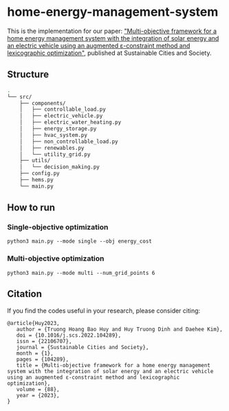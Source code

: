 # home-energy-management-system

This is the implementation for our paper: ["Multi-objective framework for a home energy management system with the integration of solar energy and an electric vehicle using an augmented ε-constraint method and lexicographic optimization"](https://doi.org/10.1016/j.scs.2022.104289), published at Sustainable Cities and Society.

<!-- ## Environment 

- tensorflow: 2.0
- torch: 1.9 -->

<!-- ## Dataset
We opensource in this repository the model used for the ISO-NE test case. Code for ResNetPlus model can be found in /ISO-NE/ResNetPlus_ISONE.py

The dataset contains load and temperature data from 2003 to 2014. -->

## Structure

```bash
.
└── src/
    ├── components/
    │   ├── controllable_load.py
    │   ├── electric_vehicle.py
    │   ├── electric_water_heating.py
    │   ├── energy_storage.py
    │   ├── hvac_system.py
    │   ├── non_controllable_load.py
    │   ├── renewables.py
    │   └── utility_grid.py
    ├── utils/
    │   └── decision_making.py
    ├── config.py
    ├── hems.py
    └── main.py
```

## How to run

### Single-objective optimization

```
python3 main.py --mode single --obj energy_cost
```

### Multi-objective optimization

```
python3 main.py --mode multi --num_grid_points 6
```

## Citation
If you find the codes useful in your research, please consider citing:
```
@article{Huy2023,
   author = {Truong Hoang Bao Huy and Huy Truong Dinh and Daehee Kim},
   doi = {10.1016/j.scs.2022.104289},
   issn = {22106707},
   journal = {Sustainable Cities and Society},
   month = {1},
   pages = {104289},
   title = {Multi-objective framework for a home energy management system with the integration of solar energy and an electric vehicle using an augmented ε-constraint method and lexicographic optimization},
   volume = {88},
   year = {2023},
}
```

<!-- ## License
[MIT LICENSE](LICENSE) -->